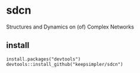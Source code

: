 # sdcn
Structures and Dynamics on (of) Complex Networks
## install
```
install.packages("devtools")
devtools::install_github("keepsimpler/sdcn")
```

